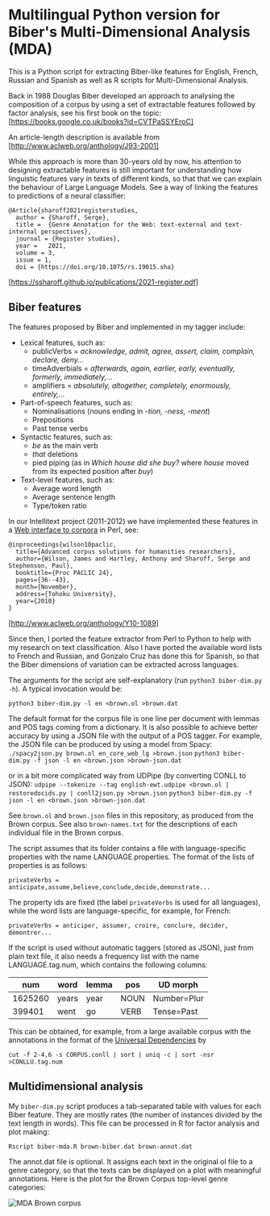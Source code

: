 # Multilingual Python version for Biber's Multi-Dimensional Analysis (MDA)

This is a Python script for extracting Biber-like features for English, French, Russian and Spanish as well as R scripts for Multi-Dimensional Analysis.

Back in 1988 Douglas Biber developed an approach to analysing the composition of a corpus by using a set of extractable features followed by factor analysis, see his first book on the topic:
[https://books.google.co.uk/books?id=CVTPaSSYEroC]

An article-length description is available from [http://www.aclweb.org/anthology/J93-2001]

While this approach is more than 30-years old by now, his attention to designing extractable features is still important for understanding how linguistic features vary in texts of different kinds, so that that we can explain the behaviour of Large Language Models.  See a way of linking the features to predictions of a neural classifier:
```
@Article{sharoff2021registerstudies,
  author = {Sharoff, Serge},
  title =  {Genre Annotation for the Web: text-external and text-internal perspectives},
  journal = {Register studies},
  year =   2021,
  volume = 3,
  issue = 1,
  doi = {https://doi.org/10.1075/rs.19015.sha}
```
[https://ssharoff.github.io/publications/2021-register.pdf]

## Biber features
The features proposed by Biber and implemented in my tagger include:

* Lexical features, such as:
  * publicVerbs = *acknowledge, admit, agree, assert, claim, complain, declare, deny...*
  * timeAdverbials  = *afterwards, again, earlier, early, eventually, formerly, immediately,...*
  * amplifiers = *absolutely, altogether, completely, enormously, entirely,...*
* Part-of-speech features, such as:
  * Nominalisations (nouns ending in *-tion, -ness, -ment*)
  * Prepositions
  * Past tense verbs
* Syntactic features, such as:
  * *be* as the main verb
  * *that* deletions
  * pied piping (as in *Which house did she buy?* where *house* moved from its expected position after *buy*)
* Text-level features, such as:
  * Average word length
  * Average sentence length
  * Type/token ratio

In our Intellitext project (2011-2012) we have implemented these features in a [Web interface to corpora](http://corpus.leeds.ac.uk/it/) in Perl, see:
```
@inproceedings{wilson10paclic,
  title={Advanced corpus solutions for humanities researchers},
  author={Wilson, James and Hartley, Anthony and Sharoff, Serge and Stephenson, Paul},
  booktitle={Proc PACLIC 24},
  pages={36--43},
  month={November},
  address={Tohoku University},
  year={2010}
}
```
[http://www.aclweb.org/anthology/Y10-1089]

Since then, I ported the feature extractor from Perl to Python to help with my research on text classification.  Also I have ported the available word lists to French and Russian, and Gonzalo Cruz has done this for Spanish, so that the Biber dimensions of variation can be extracted across languages.

The arguments for the script are self-explanatory (run `python3 biber-dim.py -h`).  A typical invocation would be:

`python3 biber-dim.py -l en <brown.ol >brown.dat`

The default format for the corpus file is one line per document with lemmas and POS tags coming from a dictionary.  It is also possible to achieve better accuracy by using a JSON file with the output of a POS tagger. For example, the JSON file can be produced by using a model from Spacy:
`./spacy2json.py brown.ol en_core_web_lg >brown.json`
`python3 biber-dim.py -f json -l en <brown.json >brown-json.dat`

or in a bit more complicated way from UDPipe (by converting CONLL to JSON):
`udpipe --tokenize --tag english-ewt.udpipe <brown.ol | restoredocids.py | conll2json.py >brown.json`
`python3 biber-dim.py -f json -l en <brown.json >brown-json.dat`

See `brown.ol` and `brown.json` files in this repository, as produced from the Brown corpus. See also  `brown-names.txt` for the descriptions of each individual file in the Brown corpus.

The script assumes that its folder contains a file with language-specific properties with the name LANGUAGE.properties. The format of the lists of properties is as follows:
```
privateVerbs = anticipate,assume,believe,conclude,decide,demonstrate...
```

The property ids are fixed (the label `privateVerbs` is used for all languages), while the word lists are language-specific, for example, for French:
```
privateVerbs = anticiper, assumer, croire, conclure, décider, démontrer...
```

If the script is used without automatic taggers (stored as JSON), just from plain text file, it also needs a frequency list with the name LANGUAGE.tag.num, which contains the following columns:

num | word | lemma | pos | UD morph
----|------|-------|-----|------
1625260 | years | year | NOUN | Number=Plur
399401  | went  | go   | VERB | Tense=Past

This can be obtained, for example, from a large available corpus with the annotations in the format of the [Universal Dependencies](http://universaldependencies.org) by

`cut -f 2-4,6 -s CORPUS.conll | sort | uniq -c | sort -nsr >CONLLU.tag.num`

## Multidimensional analysis

My `biber-dim.py` script produces a tab-separated table with values for each Biber feature.  They are mostly rates (the number of instances divided by the text length in words).  This file can be processed in R for factor analysis and plot making:

`Rscript biber-mda.R brown-biber.dat brown-annot.dat`

The annot.dat file is optional.  It assigns each text in the original ol file to a genre category, so that the texts can be displayed on a plot with meaningful annotations.  Here is the plot for the Brown Corpus top-level genre categories:

![MDA Brown corpus](brown-biber.png)
